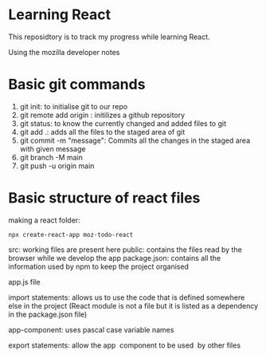 # Learning React

This reposidtory is to track my progress while learning React.

Using the mozilla developer notes

# Basic git commands

1. git init: to initialise git to our repo
2. git remote add origin <github repo link>: initilizes a github repository
3. git status: to know the currently changed and added files to git
4. git add .: adds all the files to the staged area of git
5. git commit -m "message": Commits all the changes in the staged area with given message
6. git branch -M main
7. git push -u origin main
  
# Basic structure of react files
  
making a react folder:

```
npx create-react-app moz-todo-react
```

src: working files are present here
public: contains the files read by the browser while we develop the app
package.json: contains all the information used by npm to keep the project organised

app.js file

import statements: allows us to use the code that is defined somewhere else in the project
(React module is not a file but it is listed as a dependency in the package.json file)

app-component: uses pascal case variable names

export statements: allow the app  component to be used  by other files

